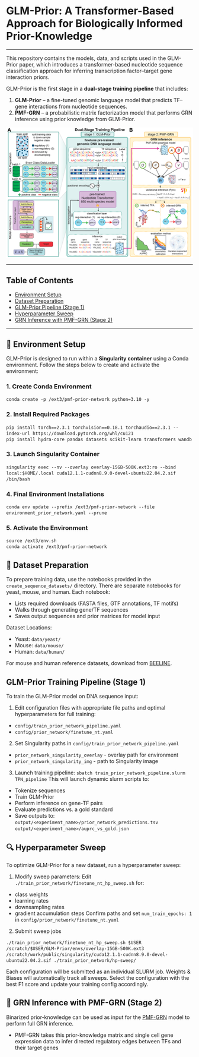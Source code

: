 # GLM-Prior: A Transformer-Based Approach for Biologically Informed Prior-Knowledge
-----------

This repository contains the models, data, and scripts used in the GLM-Prior paper, which introduces a transformer-based nucleotide sequence classification approach for inferring transcription factor–target gene interaction priors.

GLM-Prior is the first stage in a **dual-stage training pipeline** that includes:

1. **GLM-Prior** – a fine-tuned genomic language model that predicts TF–gene interactions from nucleotide sequences.
2. **PMF-GRN** – a probabilistic matrix factorization model that performs GRN inference using prior knowledge from GLM-Prior.


![GLM-Prior](dual-stage-schematic.png)

---

## Table of Contents
- [Environment Setup](#environment-setup)
- [Dataset Preparation](#dataset-preparation)
- [GLM-Prior Pipeline (Stage 1)](#glm-prior-pipeline-stage-1)
- [Hyperparameter Sweep](#hyperparameter-sweep)
- [GRN Inference with PMF-GRN (Stage 2)](#grn-inference-with-pmf-grn-stage-2)

---

## 🌳 Environment Setup
GLM-Prior is designed to run within a **Singularity container** using a Conda environment. Follow the steps below to create and activate the environment:

### 1. Create Conda Environment
```
conda create -p /ext3/pmf-prior-network python=3.10 -y
```

### 2. Install Required Packages
```
pip install torch==2.3.1 torchvision==0.18.1 torchaudio==2.3.1 --index-url https://download.pytorch.org/whl/cu121
pip install hydra-core pandas datasets scikit-learn transformers wandb
```

### 3. Launch Singularity Container
```
singularity exec --nv --overlay overlay-15GB-500K.ext3:ro --bind local:$HOME/.local cuda12.1.1-cudnn8.9.0-devel-ubuntu22.04.2.sif /bin/bash
```

### 4. Final Environment Installations
```
conda env update --prefix /ext3/pmf-prior-network --file environment_prior_network.yaml --prune
```

### 5. Activate the Environment
```
source /ext3/env.sh
conda activate /ext3/pmf-prior-network
```

## 🧬 Dataset Preparation
To prepare training data, use the notebooks provided in the `create_sequence_datasets/` directory. There are separate notebooks for yeast, mouse, and human.
Each notebook:
- Lists required downloads (FASTA files, GTF annotations, TF motifs)
- Walks through generating gene/TF sequences
- Saves output sequences and prior matrices for model input

Dataset Locations:
- Yeast: `data/yeast/`
- Mouse: `data/mouse/`
- Human: `data/human/`

For mouse and human reference datasets, download from [BEELINE](https://zenodo.org/records/3701939).

## GLM-Prior Training Pipeline (Stage 1)
To train the GLM-Prior model on DNA sequence input:
1. Edit configuration files with appropriate file paths and optimal hyperparameters for full training:
- `config/train_prior_network_pipeline.yaml`
- `config/prior_network/finetune_nt.yaml`
2. Set Singularity paths in `config/train_prior_network_pipeline.yaml`
- `prior_network_singularity_overlay` - overlay path for environment
- `prior_network_singularity_img` - path to Singularity image
3. Launch training pipeline:
`sbatch train_prior_network_pipeline.slurm TPN_pipeline`
This will launch dynamic slurm scripts to:
- Tokenize sequences
- Train GLM-Prior
- Perform inference on gene-TF pairs
- Evaluate predictions vs. a gold standard
- Save outputs to:
`output/<experiment_name>/prior_network_predictions.tsv`
`output/<experiment_name>/auprc_vs_gold.json`

## 🔍 Hyperparameter Sweep
To optimize GLM-Prior for a new dataset, run a hyperparameter sweep:
1. Modify sweep parameters:
Edit `./train_prior_network/finetune_nt_hp_sweep.sh` for:
- class weights
- learning rates
- downsampling rates
- gradient accumulation steps
Confirm paths and set `num_train_epochs: 1` in `config/prior_network/finetune_nt.yaml`

2. Submit sweep jobs
```
./train_prior_network/finetune_nt_hp_sweep.sh $USER /scratch/$USER/GLM-Prior/envs/overlay-15GB-500K.ext3 /scratch/work/public/singularity/cuda12.1.1-cudnn8.9.0-devel-ubuntu22.04.2.sif ./train_prior_network/hp-sweep/
```
Each configuration will be submitted as an individual SLURM job. Weights & Biases will automatically track all sweeps. Select the configuration with the best F1 score and update your training config accordingly.

## 🧠 GRN Inference with PMF-GRN (Stage 2)
Binarized prior-knowledge can be used as input for the [PMF-GRN](https://github.com/nyu-dl/pmf-grn) model to perform full GRN inference.
- PMF-GRN takes this prior-knowledge matrix and single cell gene expression data to infer directed regulatory edges between TFs and their target genes 
